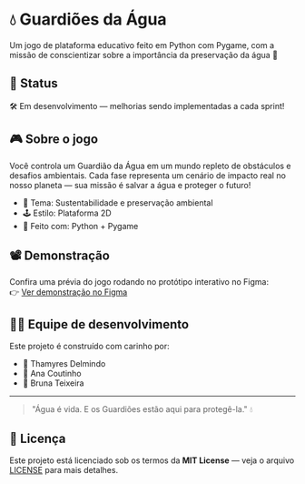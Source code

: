 # 💧 Guardiões da Água

Um jogo de plataforma educativo feito em Python com Pygame, com a missão de conscientizar sobre a importância da preservação da água 🌊

## 🚧 Status

🛠️ Em desenvolvimento — melhorias sendo implementadas a cada sprint!

## 🎮 Sobre o jogo

Você controla um Guardião da Água em um mundo repleto de obstáculos e desafios ambientais. Cada fase representa um cenário de impacto real no nosso planeta — sua missão é salvar a água e proteger o futuro!

- 🌱 Tema: Sustentabilidade e preservação ambiental  
- 🕹️ Estilo: Plataforma 2D  
- 🐍 Feito com: Python + Pygame  

## 📽️ Demonstração

Confira uma prévia do jogo rodando no protótipo interativo no Figma:  
👉 [Ver demonstração no Figma](https://www.figma.com/proto/Vnhfybt0CBjmFGkS6d35dG/Gurdi%C3%B5es-da-%C3%81gua?node-id=0-1&t=ZCCFPGLyFcS5Q29N-0&scaling=min-zoom&content-scaling=fixed&page-id=0%3A1&starting-point-node-id=36%3A164)

## 👩‍💻 Equipe de desenvolvimento

Este projeto é construído com carinho por:

- 💙 Thamyres Delmindo 
- 💛 Ana Coutinho
- 💜 Bruna Teixeira

---

> "Água é vida. E os Guardiões estão aqui para protegê-la." 💧  

## 📜 Licença

Este projeto está licenciado sob os termos da **MIT License** — veja o arquivo [LICENSE](LICENSE) para mais detalhes.
